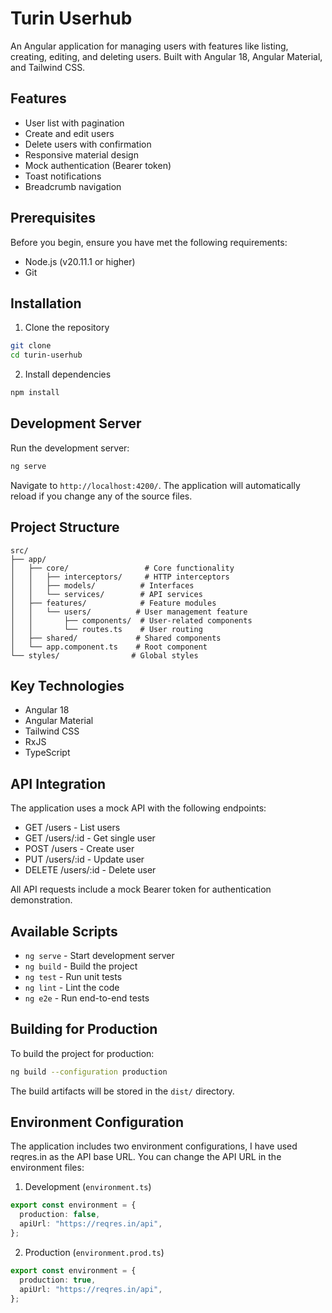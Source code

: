 # Turin Userhub

An Angular application for managing users with features like listing, creating, editing, and deleting users. Built with Angular 18, Angular Material, and Tailwind CSS.

## Features

- User list with pagination
- Create and edit users
- Delete users with confirmation
- Responsive material design
- Mock authentication (Bearer token)
- Toast notifications
- Breadcrumb navigation

## Prerequisites

Before you begin, ensure you have met the following requirements:

- Node.js (v20.11.1 or higher)
- Git

## Installation

1. Clone the repository

```bash
git clone
cd turin-userhub
```

2. Install dependencies

```bash
npm install
```

## Development Server

Run the development server:

```bash
ng serve
```

Navigate to `http://localhost:4200/`. The application will automatically reload if you change any of the source files.

## Project Structure

```
src/
├── app/
│   ├── core/                 # Core functionality
│   │   ├── interceptors/     # HTTP interceptors
│   │   ├── models/          # Interfaces
│   │   └── services/        # API services
│   ├── features/            # Feature modules
│   │   └── users/          # User management feature
│   │       ├── components/  # User-related components
│   │       └── routes.ts    # User routing
│   ├── shared/             # Shared components
│   └── app.component.ts    # Root component
└── styles/                # Global styles
```

## Key Technologies

- Angular 18
- Angular Material
- Tailwind CSS
- RxJS
- TypeScript

## API Integration

The application uses a mock API with the following endpoints:

- GET /users - List users
- GET /users/:id - Get single user
- POST /users - Create user
- PUT /users/:id - Update user
- DELETE /users/:id - Delete user

All API requests include a mock Bearer token for authentication demonstration.

## Available Scripts

- `ng serve` - Start development server
- `ng build` - Build the project
- `ng test` - Run unit tests
- `ng lint` - Lint the code
- `ng e2e` - Run end-to-end tests

## Building for Production

To build the project for production:

```bash
ng build --configuration production
```

The build artifacts will be stored in the `dist/` directory.

## Environment Configuration

The application includes two environment configurations, I have used reqres.in as the API base URL. You can change the API URL in the environment files:

1. Development (`environment.ts`)

```typescript
export const environment = {
  production: false,
  apiUrl: "https://reqres.in/api",
};
```

2. Production (`environment.prod.ts`)

```typescript
export const environment = {
  production: true,
  apiUrl: "https://reqres.in/api",
};
```
